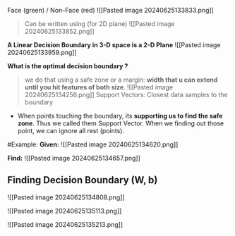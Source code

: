 Face (green) / Non-Face (red)
![[Pasted image 20240625133833.png]]
> Can be written using (for 2D plane)
![[Pasted image 20240625133852.png]]

**A Linear Decision Boundary in 3-D space is a 2-D Plane**
![[Pasted image 20240625133959.png]]

**What is the optimal decision boundary ?**
> we do that using a safe zone or a margin: **width that u can extend until you hit features of both size**.
![[Pasted image 20240625134256.png]]
> Support Vectors: Closest data samples to the boundary
+ When points touching the boundary, its **supporting us to find the safe zone**. Thus we called them Support Vector. When we finding out those point, we can ignore all rest (points).

#Example:
**Given:**
![[Pasted image 20240625134620.png]]

**Find:**
![[Pasted image 20240625134657.png]]

## Finding Decision Boundary (W, b)
![[Pasted image 20240625134808.png]]

![[Pasted image 20240625135113.png]]


 ![[Pasted image 20240625135213.png]]